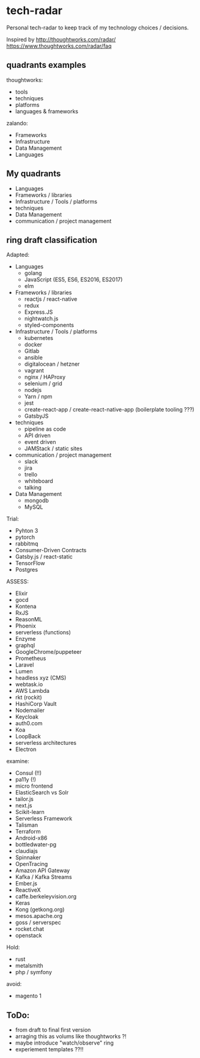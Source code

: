# tech-radar
Personal tech-radar to keep track of my technology choices / decisions.

Inspired by http://thoughtworks.com/radar/
https://www.thoughtworks.com/radar/faq

## quadrants examples
thoughtworks:
- tools
- techniques
- platforms
- languages & frameworks

zalando:
- Frameworks
- Infrastructure
- Data Management
- Languages

## My quadrants
- Languages
- Frameworks / libraries
- Infrastructure / Tools / platforms
- techniques
- Data Management
- communication / project management

## ring draft classification

Adapted:
- Languages
    - golang
    - JavaScript (ES5, ES6, ES2016, ES2017)
    - elm
- Frameworks / libraries
    - reactjs / react-native
    - redux
    - Express.JS
    - nightwatch.js
    - styled-components
- Infrastructure / Tools / platforms
    - kubernetes
    - docker
    - Gitlab
    - ansible
    - digitalocean / hetzner
    - vagrant
    - nginx / HAProxy
    - selenium / grid
    - nodejs
    - Yarn / npm
    - jest
    - create-react-app / create-react-native-app (boilerplate tooling ???)
    - GatsbyJS
- techniques
    - pipeline as code
    - API driven
    - event driven
    - JAMStack / static sites
- communication / project management
    - slack
    - jira
    - trello
    - whiteboard
    - talking
- Data Management
    - mongodb
    - MySQL

Trial:
- Pyhton 3
- pytorch
- rabbitmq
- Consumer-Driven Contracts
- Gatsby.js / react-static
- TensorFlow
- Postgres


ASSESS:
- Elixir
- gocd
- Kontena
- RxJS
- ReasonML
- Phoenix
- serverless (functions)
- Enzyme
- graphql
- GoogleChrome/puppeteer
- Prometheus
- Laravel
- Lumen
- headless xyz (CMS)
- webtask.io
- AWS Lambda
- rkt (rockit)
- HashiCorp Vault
- Nodemailer
- Keycloak
- auth0.com
- Koa
- LoopBack
- serverless architectures
- Electron

examine:
- Consul (!!)
- pa11y (!)
- micro frontend
- ElasticSearch vs Solr
- tailor.js
- next.js
- Scikit-learn
- Serverless Framework
- Talisman
- Terraform
- Android-x86
- bottledwater-pg
- claudiajs
- Spinnaker
- OpenTracing
- Amazon API Gateway
- Kafka / Kafka Streams
- Ember.js
- ReactiveX
- caffe.berkeleyvision.org
- Keras
- Kong (getkong.org)
- mesos.apache.org
- goss / serverspec
- rocket.chat
- openstack

Hold:
- rust
- metalsmith
- php / symfony

avoid:
- magento 1

## ToDo:
- from draft to final first version
- arraging this as volums like thoughtworks ?!
- maybe introduce "watch/observe" ring
- experiement templates ??!!
